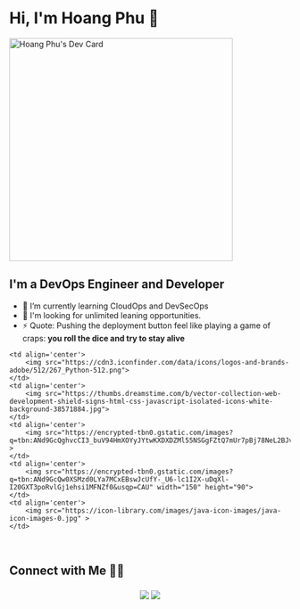 # Hi, I'm Hoang Phu 👋

<a href="https://app.daily.dev/Hoangphu1607"><img src="https://api.daily.dev/devcards/07f8100e9c7a4f27ba101ada540246fa.png?r=nv1" width="400" alt="Hoang Phu's Dev Card"/></a>

## I'm a DevOps Engineer and Developer

- 🌱 I’m currently learning CloudOps and DevSecOps
- 👐 I'm looking for unlimited leaning opportunities.
- ⚡ Quote: Pushing the deployment button feel like playing a game of craps: **you roll the dice and try to stay alive**

<!-- Here are some ideas to get you started:
- 🔭 I’m currently working on ...
- 🌱 I’m currently learning ...
- 👯 I’m looking to collaborate on ...
- 🤔 I’m looking for help with ...
- 💬 Ask me about ...
- 📫 How to reach me: ...
- 😄 Pronouns: ...
- ⚡ Fun fact: ...


## Cloud Learning Profiles 👨🏻‍💻
- 👉🏻 [Qwiklabs-Google Cloud Learning Profile :cloud:](https://www.cloudskillsboost.google/public_profiles/462bd6dd-0089-4d8b-bba1-cc41d338a03e)


<h2>Tech Stack 💻</h2>
<table width="100">
<tr>
    <td align='center' width="190" height= "100">
        <img src="https://git-scm.com/images/logos/1color-darkbg@2x.png" width="100">
    </td>
    <td align='center' width="190" height= "100">
        <img src="https://www.docker.com/wp-content/uploads/2022/03/vertical-logo-monochromatic.png" width="100">
    </td>
    <td align='center' width="190" height= "100">
        <img src="https://www.datamation.com/wp-content/uploads/2021/01/3-31510_svg-kubernetes-logo-hd-png-download.png" width="100" height= "60">
    </td>
    <td align='center' width="190" height= "100">
        <img src="https://foghornconsulting.com/wp-content/uploads/2022/01/terraform.png" height="50" width="60">
    </td>
    <td align='center' width="190" height= "100">
        <img src="https://upload.wikimedia.org/wikipedia/commons/0/05/Ansible_Logo.png" width="80" height = "60">
    </td>
</tr>
<tr>
    <td align='center' width="190" height= "80">
        <img src="https://d3r49iyjzglexf.cloudfront.net/circleci-logo-stacked-fb-657e221fda1646a7e652c09c9fbfb2b0feb5d710089bb4d8e8c759d37a832694.png" width="60">
    </td>
    <td align='center' width="190" height= "60">
        <img src="https://encrypted-tbn0.gstatic.com/images?q=tbn:ANd9GcRx7gZu_cvdZ1-Mp8wzg04BKEZTgD1WD6Gd4tEha3pzFeV4VLp6w5a4dvUJe5lj-6FKVhs&usqp=CAU">
    </td>
    <td align='center' width="190" height= "60">
        <img src="https://gitlab.com/uploads/-/system/group/avatar/7139401/gitlab-ci-cd-logo_2x.png">
    </td>
    <td align='center' width="190" height= "60">
        <img src="https://secrethub.io/img/github-actions.svg" >
    </td>
   <td align='center' width="190" height= "60">
        <img src="https://res.cloudinary.com/crunchbase-production/image/upload/c_lpad,h_256,w_256,f_auto,q_auto:eco,dpr_1/sxqtzz9unnssdr1wnli8">
    </td>
</tr>
  <td align='center' height= "100">
        <img src="https://cncf-branding.netlify.app/img/projects/argo/icon/color/argo-icon-color.png" width="160" height="80">
   </td>
   <td align='center'>
        <img src="https://t1.daumcdn.net/cfile/tistory/99DDB3495C5301B030">
    </td> 
   <td align='center' height= "100">
        <img src="https://uploads-ssl.webflow.com/617ac623f297e60732fbef11/61b378f117219a85f6bb9ac7_prometheus-2.png"  width="80" height="60">
   </td>
   <td align='center' height= "100">
        <img src="https://upload.wikimedia.org/wikipedia/en/thumb/a/a1/Grafana_logo.svg/1200px-Grafana_logo.svg.png"  width="80" height="60">
   </td>
   <td align='center' height= "100">
        <img src="https://www.drupal.org/files/project-images/Vault_VerticalLogo_FullColor_2.png" width="90" height="80">
   </td>
 </td>
</tr>

<tr>
    </td> -->
    <td align='center'>
        <img src="https://cdn3.iconfinder.com/data/icons/logos-and-brands-adobe/512/267_Python-512.png">
    </td>
    <td align='center'>
        <img src="https://thumbs.dreamstime.com/b/vector-collection-web-development-shield-signs-html-css-javascript-isolated-icons-white-background-38571884.jpg">
    </td>
    <td align='center'>
        <img src="https://encrypted-tbn0.gstatic.com/images?q=tbn:ANd9GcQghvcCI3_buV94HmXOYyJYtwKXDXDZMl55NSGgFZtQ7mUr7pBj78NeL2BJv7c8hGaJ_3A&usqp=CAU" >
    </td>
    <td align='center'>
        <img src="https://encrypted-tbn0.gstatic.com/images?q=tbn:ANd9GcQw0XSMzd0LYa7MCxEBswJcUfY-_U6-lc1I2X-uDqXl-I20GXT3poRvlGj1ehsi1MFNZf0&usqp=CAU" width="150" height="90">
    </td>
    <td align='center'>
        <img src="https://icon-library.com/images/java-icon-images/java-icon-images-0.jpg" >
    </td>
</tr>
    
</table>

<br />


## Connect with Me 🤝🏻 &nbsp;

<h3 align="center">
<a href="https://www.linkedin.com/in/hoang-phu-7a151b165"><img src="https://img.shields.io/badge/-Hoang%20Phu-0077B5?style=flat&logo=Linkedin&logoColor=white"/></a>
<a href="mailto:phuhoang.c2@gmail.com"><img src="https://img.shields.io/badge/-phuhoang.c2@gmail.com-D14836?style=flat&logo=Gmail&logoColor=white"/></a>
